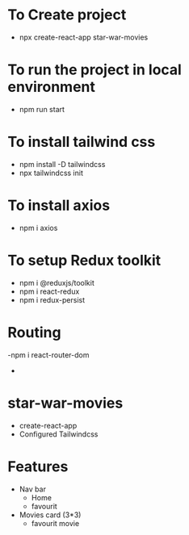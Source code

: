 # To Create project 
 - npx create-react-app star-war-movies

# To run the project in local environment
 - npm run start

# To install tailwind css
 -  npm install -D tailwindcss   
 - npx tailwindcss init
# To install axios
 -  npm i axios  
# To setup  Redux toolkit
 - npm i @reduxjs/toolkit
 - npm i react-redux   
 - npm i redux-persist    
# Routing
 -npm i react-router-dom       


 -
# star-war-movies
- create-react-app
- Configured Tailwindcss





# Features
- Nav bar
  - Home
  - favourit 
- Movies card (3*3)
    - favourit movie
